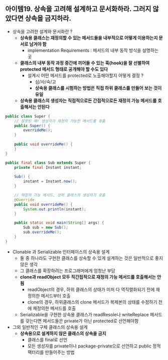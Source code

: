## 아이템19. 상속을 고려해 설계하고 문서화하라. 그러지 않았다면 상속을 금지하라.
* 상속을 고려한 설계와 문서화란 ?
	* **상속용 클래스는 재정의할 수 있는 메서드들을 내부적으로 어떻게 이용하는지 문서로 남겨야 함**
		* implementation Requirements : 메서드의 내부 동작 방식을 설명하는 곳
	* **클래스의 내부 동작 과정 중간에 끼어들 수 있는 훅(hook)을 잘 선별하여 protected 메서드 형태로 공개해야 할 수도 있다**
		* 설계시 어떤 메서드를 protected로 노출해야할지 어떻게 결정 ?
			* 심/사/숙/고
			* **상속용 클래스를 시험하는 방법은 직접 하위 클래스를 만들어 보는 것이 유일**
	* **상속용 클래스의 생성자는 직접적으로든 간접적으로든 재정의 가능 메서드를 호출해서는 안된다**
```java
public class Super {
	// 잘못된 예! 생성자가 재정의 가능한 메서드를 호출
	public Super() {
		overrideMe();
	}
	
	public void overrideMe() {
	}
}
```
```java
public final class Sub extends Super {
	private final Instant instant;
	
	Sub() {
		instant = Instant.now();
	}

	// 재정의 가능 메서드, 상위 클래스의 생성자가 호출
	@Override
	public void overrideMe() {
		System.out.println(instant);
	}

	public static void main(String[] args) {
		Sub sub = new Sub();
		sub.overrideMe();
	}
}
```
* Clonable 과 Serializable 인터페이스의 상속용 설계
	* 둘 중 하나라도 구현한 클래스를 상속할 수 있게 설계하는 것은 일반적으로 좋지 않은 생각
	* 그 클래스를 확장하려는 프로그래머에게 엄청난 부담
	* **clone과 readObject 모두 직간접적으로 재정의 가능 메서드를 호출해서는 안됨**
		* readObject의 경우, 하위 클래스의 상태가 미처 다 역직렬화되기 전에 재정의한 메서드부터 호출
		* clone의 경우, 하위클래스의 clone 메서드가 복제본의 상태를 수정하기 전에 재정의한 메서드를 호출
	* Serializable을 구현한 상속용 클래스가 readResole나 writeReplace 메서드를 갖는다면 메서드들은 private가 아닌 protected로 선언해야함
* 그외 일반적인 구체 클래스의 상속용 설계
	* **상속용으로 설계하지 않은 클래스의 상속을 금지**
		* 클래스를 final로 선언
		* 모든 생성자를 private이나 package-private으로 선언하고 public 정적 팩터리를 만들어주는 방법
<!--stackedit_data:
eyJoaXN0b3J5IjpbLTEzMjMxNTA2NSw2NjE3NzI5NTBdfQ==
-->